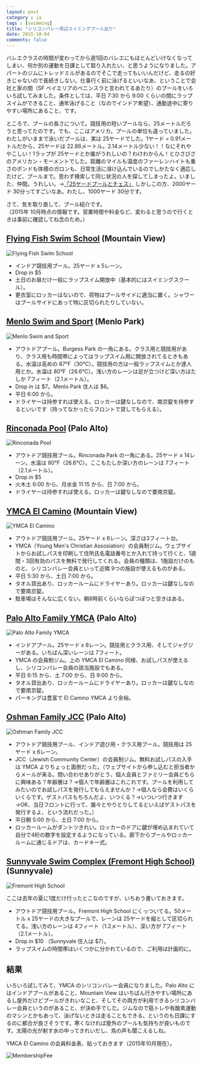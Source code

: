```yaml
---
layout: post
category : ja
tags : [swimming]
title: "シリコンバレー周辺スイミングプール巡り"
date: 2015-10-04
comments: false
---
```


バレエクラスの時間が変わってから週1回のバレエにもほとんどいけなくなってしまい、何か別の運動を日課として取り入れたい、と思うようになりました。アパートのジムにトレッドミルがあるのでそこで走ってもいいんだけど、走るの好きじゃないので長続きしない。仕事行く前に泳げるといいなあ、ということで会社と家の間（SF ベイエリアのペニンスラと言われてるあたり）のプールをいろいろ試してみました。条件としては、平日 7:30 から 9:00 くらいの間にラップスイムができること、通年泳げること（なのでインドア希望）、通勤途中に寄りやすい場所にあること、です。

ところで、プールの長さについて。競技用の短いプールなら、25メートルだろうと思ってたのです。でも、ここはアメリカ。プールの単位も違っていました。わたしがいままで泳いだプールは、実は 25ヤードでした。1ヤード = 0.91メートルだから、25ヤードは 22.86メートル。2.14メートル少ない！！なにそれややこしい！1ラップが 25ヤードとか誰がうれしいの？わけわからん！とひさびさのアメリカン・モーメントでした。距離のマイルも温度のファーレンハイトも重さのポンドも体積のガロンも、日常生活に溶け込んでいるのでしかたなく適応したけど、プールまで。思わず検索して同じ状況の人を探してしまったよ。いました、仲間。うれしい。→[「25ヤードプールとチェス」](http://rimbaud.exblog.jp/12944257) しかしこの方、2000ヤード 30分ってすごいなあ。わたし、1000ヤード 30分です。

さて、気を取り直して、プール紹介です。  
（2015年 10月時点の情報です。営業時間や料金など、変わると思うので行くときは事前に確認してね念のため。）

## [Flying Fish Swim School](http://www.flyingfishswim.com/) (Mountain View)

![Flying Fish Swim School](https://lh3.googleusercontent.com/yHbyXyKPkDvDN3_b9yCW7UeGHWA4fQDMR4UBNp2_hnuHEF0J00Y51dTq8Y9VumERa0MlLWtVN1DES7qeEkKr32xpMZRtV-rM7oXSCmLWa1ArYwQDN_ZjuJM1IAy0e-wPJ23VMK8bdW3yW0h6ozQK62WQFJwkRiRzyk5snmnJWVrP99kk2PV_TpzbglPUpUqt6uH5FtxtKPMri4mJjD0BMvrYeAoX8sDpC9k3iSj4ZJ7-60TL-GWMzgDdSw00Ga2RpHM75gXcdazZj-mR3dUyngjbrv71h_41a61Y0_j5FqpJzOylqpnUe-iAYTQTv0y17YussIniNlnPvmhkso-tRILShs3oZDtmFHf7QxHx8uV0OhlGSVl1fyXY3X132GxrTR7L2tgzUDT25fNPRk00H_M9uInrzPoNabB_jbxfqWrf8aPuYEliQsQY50daQVGUU13KKoVQe3ZMZ6zhm-XYO2YPDCceejt5cJnOfNQ5mv8PC7t0uc5_cvPEzHkJiA7XS-Ua89qmmauUHsfKN2UgPYodaehY3greARr89i16-Fve=w1690-h1268-no)

* インドア競技用プール。25ヤード x 5レーン。
* Drop in $5
* 土日のお昼だけ一般にラップスイム開放中（基本的にはスイミングスクール）。
* 更衣室にロッカーはないので、荷物はプールサイドに適当に置く。シャワーはプールサイドにあって特に区切られたりしていない。

## [Menlo Swim and Sport](http://menloswim.com/) (Menlo Park)

![Menlo Swim and Sport](https://lh3.googleusercontent.com/PvkDRdRsv74q57eeOfmULeLVO3dWYhge50hw0suRE_vRdGKx3kxGuSpIEI3XeGOMu6GmyiiQpdVIT05UACQbJGoO8R1-fHq5zpv6pH-Q3kkJ3Al1CaC_lSRGcFNgIMOdViPqvli4KrsecAEPeHBaN2aagUoJxqmqwN6TKtb9dGT3n2r6twWszfajgE6b-8i2kNe1ZJQYZfeDC2zctRKE7ukJAyFVy4Wa7kzMM2s3foxF5LEkWwVbbKeJZDc3uLcnWj59yJz7VffJcRHZQvK6AgH5fXvnH3XgJYPYe7bIoKX7Bz_Q9qNmITU86pAkU_KoTLtXAv14zvy5-szwWVGJJ6RpM16CJOmfPwNWPWkkve-8q2_OxqJV51Ladb9sq1XvtkKFCAf1DVG4tK_uPtfiFv55dS16bpcv-kyvhryrEId85cUm2rcNWbbmiBIDVi9owmtQG_SYIvdhJUO5YhYkYhPEqouWiTcTz3nQnWMSErdyL0tQA7y-ZB3wu6aDY-kW4bqCMZgm0Tgb45POvx-TZJ-qmrEfrDk_dB4TIRO93-Jn=w1690-h1268-no)

* アウトドアプール。Burgess Park の一角にある。クラス用と競技用があり、クラス用も時間帯によってはラップスイム用に開放されてるときもある。水温は高めの 87°F（30°C）。競技用の方は一般ラップスイムとか達人用とか。水温は 80°F（26.6°C）。浅い方のレーンは足が立つけど深い方はたしか 7フィート（2.1メートル）。
* Drop in は $7。Menlo Park 住人は $6。
* 平日 6:00 から。
* ドライヤーは持参すれば使える。ロッカーは鍵なしなので、南京錠を持参するといいです（持ってなかったらフロントで貸してもらえる）。

## [Rinconada Pool](http://www.cityofpaloalto.org/gov/depts/csd/recreation/aquatics/) (Palo Alto)
![Rinconada Pool](https://lh3.googleusercontent.com/ttbILqdfN6TNF2ct1BsnAbfICYINRP-gPYpBGtTis90NCldegQj9evBSeiRttdl8JiKvmvj1VEC-CcXMkaCc2T9lpqja0zIHnx20erL-1M2gCC4XnzddJ_C88SFMEKJaHp0mBO1j9JHZG1Q4DKCyG2mRukeJ32B8E_ughCEzzNomVerq5G5qaxza-Eqxgzh5qfK0PO5NxUJC4CGrfJPRqp-TwzhIa3yEJ_9_im8ewrE3b4P1Bg6CyzJN4UvnCi1knTn0UZicTDT-baY9CDzt06oUXt8e_NeGtm41Lpjvw7gfXIk6wJ4WhbkxHXAP9RhmN7OudedClZGatKKQ3NOIQivxy6a4yGrOklNq5y1X6VlDCC5T_amGBftXjL77cr6ioyJCm724-lt_y5rC6UlKf7e9C9OtPG0WXONj4Uz7XQt-3x4XwPkeeuBpEmLpeEGigY6kzhFX4VVJgUz6XjQeToit8bY4EAPZDlJX-27JtLjyBS7DZgyXawUagCTWiySOi8mM0ABE0n8rsmb6gdr5uGg43H6IqHa7uXYj3VTlQ2zN=w716-h538-no)

* アウトドア競技用プール。Rinconada Park の一角にある。25ヤード x 14レーン。水温は 80°F（26.6°C）。ここもたしか深い方のレーンは 7フィート（2.1メートル）。
* Drop in $5
* 火木土 6:00 から、月水金 11:15 から、日 7:00 から。
* ドライヤーは持参すれば使える。ロッカーは鍵なしなので要南京錠。

## [YMCA El Camino](http://www.ymcasv.org/elcamino/) (Mountain View)
![YMCA El Camino](https://lh3.googleusercontent.com/uvKIFq2Dv18WqkdImFiUlBcdND_E7WqciEXaa2YeK9OpryFYTRGvS1QXKLHBdw6ZVJeShXgsgRbAeExauQPxerSH3XZBWu1I2xzFc98yfA4Cki90egtiAh7e2jyBPLb4fxh4dYlCwzQvXtm_rHdgBTylrqEa0IutTfQQY4qWfACCSz4S5Ni27Wbikfs2eY8mcXgT7slWBqyh-08jcLxkRlB6kYsoRU8A4y0iXir14dcPCpU599SoL_jF62D6zQJu9xJ1dgdRel2haree0kyWozA1SDIqxq6qS52D5F_pKwK2xabpuOPZlUstYCny18ve374aTFMeSu08a88QVyDKyekVqeEcv5wqV2MAgnHKNZa2XVkD0S5Ep-FxWwmljow9HOoqokxfk7EOJ37QflP1fgVIS-AYnP-MzqhV0meLo6h3F3kTIFqdLeeUOaZ7BcxADcgGU8yUZgBrTwXhENywfxnsGeuMfQjAKzCbu7oDJt9fSZbHwMVV5xydJnSUyNh83Z8186BIRjQWHeZDRaQ0C2JG8McViJhSa6EXpcJ22WGN=w716-h538-no)

* アウトドア競技用プール。25ヤード x 6レーン。深さは3フィート台。
* YMCA（Young Men's Christian Assosiation）の会員制ジム。ウェブサイトからお試しパスを印刷して住所氏名電話番号とか入れて持って行くと、1週間・3回有効のパスを無料で発行してくれる。会員の種類は、1施設だけのものと、シリコンバレー会員といって近隣 9つの施設が使えるものがある。
* 平日 5:30 から、土日 7:00 から。
* タオル貸出あり、ロッカールームにドライヤーあり。ロッカーは鍵なしなので要南京錠。
* 駐車場はそんなに広くない。朝8時前くらいならぽつぽつと空きはある。

## [Palo Alto Family YMCA](http://www.ymcasv.org/paloalto/) (Palo Alto)
![Palo Alto Family YMCA](https://lh3.googleusercontent.com/WSLoBDFVWs88aFMtm6nSc4kUSDAXiCqfnUBJUzb0sAsIFH_63vwm8eGKxg8ZJOMXvKu7fz2xi3pKWgkwZ5EoHOK2KG5zUStEUBIoGOvEsV8sz5d6SCXTdkyB5w4PDJBV29I6uy3Ssk83ZRf8MltEPiltkDVTp5NovRsaxjW6S7TWedfMw0KHg82H7O58K3id9M0QKsMo7lgukfGJiqswgMcRMBmqipiHdhJSVEY-p2GhAhoVOmVC60mf-XK4zOMkkIBJCkm-ViXbCoIPuA92HGzCStE5ODdIo8EPR4d-dIpXOJpD8TUCUMat6kdWgp7tCwDBuREVPCxiHvKz0z80hXU3FVkmEQ-X9UXLuvArkMKgrQYCBF8m_8-7V_sgU9bs3aqqGq89iFDvAWXKS1p0_CbIi_6NbHdR6wt_WyDUvcU8ohV50PA0HiBfpXnMoj6i65GHUDl3ueiUwH2EmHpKaaWAWYbr1bjmGu7q_zt-uTYGiHpPrGJdNwMoM5rfyPMAZmGFj6yqVncZH1NP-Q-oJTr8p51ZC87HtKjbBUGVzNBO=w2012-h1508-no)

* インドアプール。25ヤード x 6レーン。競技用とクラス用、そしてジャグジーがある。いちばん深いレーンは 7フィート。
* YMCA の会員制ジム。上の YMCA El Camino 同様、お試しパスが使えるし、シリコンバレー会員の該当施設でもある。
* 平日 6:15 から、土 7:00 から、日 9:00 から。
* タオル貸出あり、ロッカールームにドライヤーあり。ロッカーは鍵なしなので要南京錠。
* パーキングは豊富で El Camino YMCA より余裕。

## [Oshman Family JCC](http://paloaltojcc.org/) (Palo Alto)
![Oshman Family JCC](https://lh3.googleusercontent.com/0bmcODfPAIgeAyx9A6zn3EEyrVzi5kSpKZTFxVCWxX5JPMMVvuNzvkfwAGJOGVMnCJvfLHgf1TzBNqxE4goLvtpJi7Y_Y650tncvG08pBafzuwlVYlK_G2geR6UbdBE7DI2Z9dw6UlXal331Ye66lNhFco0DkBYbQY0u9dvbSaB5P44WACWfU2RbVSXNBTJAK1yZwZUC1UOcNSAVpMo4RKyVaOmHxVxoACRQ8B9W4_mLwK8gHbeosIdVLd1gwXYJs12nRqZf7LBUEiO2tMoeOBIfZySXnTyjskJ4tUMse01FOinqriHW_x_6DN2vpMZfrtSpfKcH-2ymSsMH6elbIW5nBwXF0dw_5KtE4wKvmViPMvXVflNeiA5urJ17IyCHnBSPURFNiWpBNEYdnO-Yv2iIlJi47sJ7WaTyCB4JWK4qaOGz9YtzVcuGPGMxB92yzvctakxvpdRd9-9qavhwTuyCq-_Gpr2U2B5NiboVr8jEYm_w7ACfb79RxpQJb-alaPzLe17s9aEsyJd4Q7wHu72ErI_hUcUion75pv9sHHt1=w716-h538-no)

* アウトドア競技用プール、インドア遊び用・クラス用プール。競技用は 25ヤード x 6レーン。
* JCC（Jewish Community Center）の会員制ジム。無料お試しパスの入手は YMCA よりちょっと面倒だった。（ウェブサイトから申し込むと担当者からメールが来る。問い合わせありがとう、個人会員とファミリー会員どちらに興味ある？年齢層は？→個人で年齢層はこれこれです。プールを利用してみたいのでお試しパスを発行してもらえませんか？→個人なら会費はいくらいくらです。ゲストパスもちろんだよ、いつくる？→いついつ行きます→OK、当日フロントに行って、誰々とやりとりしてるといえばゲストパスを発行するよ、という流れだった。）
* 平日朝 5:00 から、土日 7:00 から。
* ロッカールームがダントツきれい。ロッカーのドアに鍵が埋め込まれていて自分で4桁の数字を設定するようになっている。廊下からプールやロッカールームに通じるドアは、カードキー式。

## [Sunnyvale Swim Complex (Fremont High School)](http://www.calsportscenter.com/swim/sunnyvale.shtml) (Sunnyvale)
![Fremont High School](https://lh3.googleusercontent.com/wNk2t4oIDWF1yiOWBD4JUCjJ3YbzXY0YFbwsDVz7PU6cNElZwI0Pc5pn5sBJFTWVaK4fZjxil8fUXUqkf8MVUJeX10wf7YQcEQ-fS0I4US6rfMsJ8CbA09WfSBF1z1dHNt5Iko4SuClsu95oXluD-7q0s3LMptxDDlt4JNCV75ThgZwDmqr4AGL0DPDSvd192n_QIQOgOBtOIzyLWIteBWyOt4ZmNBfuU1YCMawgQaeyrm-BFTnmqvWWwsVzMXgXBA6vEVQNMdQdcQPp_gZYRWuCIDD2NEhhci2HIPM3bpiRRooPgBeOcGtzC6ZWsXnY03-gjr1nBkq7oXwa6DM_tKkGpGf3rMAYvDdGmEgPbcF3hEbfN8SIJD0jKzpI_QtfESRi4Hu4t_NRbvz63eh3W8lxVXr2thdOQlbAn70QS9fM0DLd8dNaF5h1JMSRo43U5eBrleOzA5Un6Ug58P78lL8rB42D0dXy98MRF_TIMyHXNDzW5iuE9Ij8f9A2s9X2POtRcXBRDMrEof7GzTFmt5D3OfA0uIoQXxEnoYkQBZAO=w1690-h1252-no)

ここは去年の夏に1度だけ行ったとこなのですが、いちおう書いておきます。

* アウトドア競技用プール。Fremont High School にくっついてる。50メートル x 25ヤードの大きなプールで、レーンは 25ヤードを縦として区切られてる。浅い方のレーンは 4フィート（1.2メートル）、深い方が 7フィート（2.1メートル）。
* Drop in $10 （Sunnyvale 住人は $7）。
* ラップスイムの時間帯はいくつかに分かれているので、ご利用は計画的に。

## 結果

いろいろ試してみて、YMCA のシリコンバレー会員になりました。Palo Alto にはインドアプールがあること、Mountain View はいちばん行きやすい場所にあるし屋外だけどプールがきれいなこと、そしてその両方が利用できるシリコンバレー会員というのがあること、が決め手でした。ジムなので筋トレや有酸素運動のマシンとかもあって、泳げないときは走ることもできる、というのも日課にするのに都合が良さそうです。寒くなければ屋外のプールも気持ちが良いものです。太陽の光が射す水の中ってきれいだし、鳥の声も聞こえるしね。

YMCA El Camino の会員料金表、貼っておきます（2015年10月現在）。

![MembershipFee](https://lh3.googleusercontent.com/-2EGZYTo4kjI/VqeNAQeFjUI/AAAAAAADPP0/70OjqD2I5xU/s800-Ic42/DSC00138.JPG)
